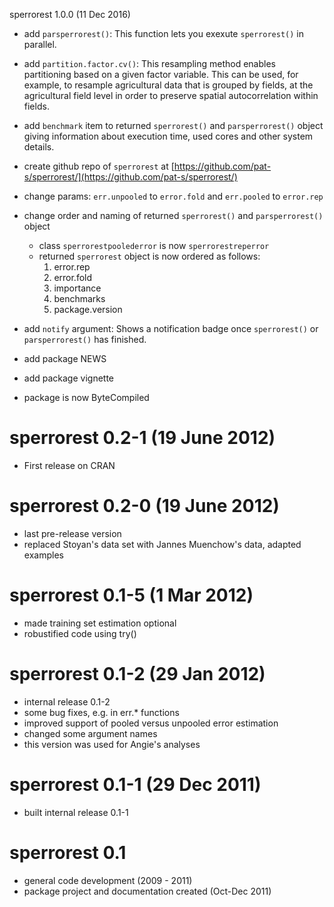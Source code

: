 sperrorest 1.0.0 (11 Dec 2016)

* add `parsperrorest()`: This function lets you exexute `sperrorest()` in parallel. 

* add `partition.factor.cv()`: This resampling method enables partitioning based 
on a given factor variable. This can be used, for example, to resample 
agricultural data that is grouped by fields, at the agricultural field level 
in order to preserve spatial autocorrelation within fields.

* add `benchmark` item to returned `sperrorest()` and `parsperrorest()` object giving information about execution time, used cores and other system details. 

* create github repo of `sperrorest` at 
[https://github.com/pat-s/sperrorest/](https://github.com/pat-s/sperrorest/)

* change params: `err.unpooled` to `error.fold` and `err.pooled` to `error.rep`

* change order and naming of returned `sperrorest()` and `parsperrorest()` object
    - class `sperrorestpoolederror` is now `sperrorestreperror`
    - returned `sperrorest` object is now ordered as follows: 
         1. error.rep
         2. error.fold
         3. importance
         4. benchmarks
         5. package.version  
         
* add `notify` argument: Shows a notification badge once `sperrorest()` or `parsperrorest()` has finished.

* add package NEWS

* add package vignette

* package is now ByteCompiled

# sperrorest 0.2-1 (19 June 2012)

* First release on CRAN

# sperrorest 0.2-0 (19 June 2012)

* last pre-release version
* replaced Stoyan's data set with Jannes Muenchow's data, adapted examples


# sperrorest 0.1-5 (1 Mar 2012)

* made training set estimation optional
* robustified code using try()


# sperrorest 0.1-2 (29 Jan 2012)

* internal release 0.1-2
* some bug fixes, e.g. in err.* functions
* improved support of pooled versus unpooled error estimation
* changed some argument names
* this version was used for Angie's analyses

# sperrorest 0.1-1 (29 Dec 2011)

* built internal release 0.1-1

# sperrorest 0.1

* general code development (2009 - 2011)
* package project and documentation created (Oct-Dec 2011)
